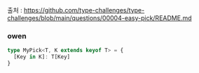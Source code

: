 출처 : https://github.com/type-challenges/type-challenges/blob/main/questions/00004-easy-pick/README.md

### owen

```typescript
type MyPick<T, K extends keyof T> = {
  [Key in K]: T[Key]
}
```
